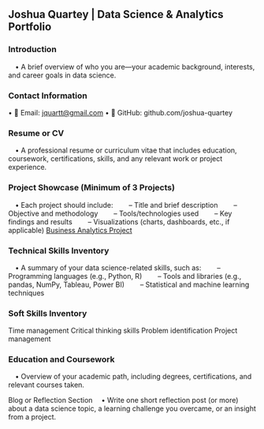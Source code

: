 ## Joshua Quartey | Data Science &amp; Analytics Portfolio
### Introduction
 • A brief overview of who you are—your academic background, interests, and career goals in data science.

### Contact Information
• 📧 Email: jquartt@gmail.com
• 💼 GitHub: github.com/joshua-quartey

### Resume or CV
 • A professional resume or curriculum vitae that includes education, coursework, certifications, skills, and any relevant work or project experience.

 
### Project Showcase (Minimum of 3 Projects)
 • Each project should include:
  – Title and brief description
  – Objective and methodology
  – Tools/technologies used
  – Key findings and results
  – Visualizations (charts, dashboards, etc., if applicable)
  [Business Analytics Project](projects/business-analytics-project/)

### Technical Skills Inventory
 • A summary of your data science-related skills, such as:
  – Programming languages (e.g., Python, R)
  – Tools and libraries (e.g., pandas, NumPy, Tableau, Power BI)
  – Statistical and machine learning techniques
  
### Soft Skills Inventory
Time management
Critical thinking skills
Problem identification
Project management

### Education and Coursework
 • Overview of your academic path, including degrees, certifications, and relevant courses taken.

Blog or Reflection Section
 • Write one short reflection post (or more) about a data science topic, a learning challenge you overcame, or an insight from a project.
